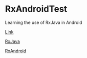 # RxAndroidTest

Learning the use of RxJava in Android


[Link](http://blog.danlew.net/2014/09/15/grokking-rxjava-part-1)

[RxJava](https://github.com/ReactiveX/RxJava)

[RxAndroid](https://github.com/ReactiveX/RxAndroid)